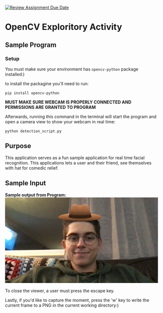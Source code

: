 [![Review Assignment Due Date](https://classroom.github.com/assets/deadline-readme-button-24ddc0f5d75046c5622901739e7c5dd533143b0c8e959d652212380cedb1ea36.svg)](https://classroom.github.com/a/oB7VDeFN)
# OpenCV Exploritory Activity

## Sample Program

### Setup

You must make sure your environment has `opencv-python` package installed:)

to install the packagine you'll need to run:
```
pip install opencv-python 
``` 

**MUST MAKE SURE WEBCAM IS PROPERLY CONNECTED AND PERMISSIONS ARE GRANTED TO PROGRAM**

Afterwards, running this command in the terminal will start the program and open a camera view to show your webcam in real time:
```
python detection_script.py
```

## Purpose

This application serves as a fun sample application for real time facial recognition. This applications lets a user and their friend, see themselves with hat for comedic relief.

## Sample Input

**Sample output from Program:**
![Frame from sample program](written_frame.png)

To close the viewer, a user must press the escape key.

Lastly, if you'd like to capture the moment, press the 'w' key to write the current frame to a PNG in the current working directory:)
